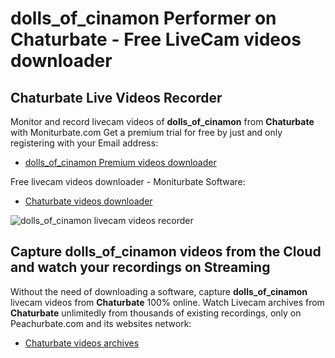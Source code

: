 # dolls_of_cinamon Performer on Chaturbate - Free LiveCam videos downloader

## Chaturbate Live Videos Recorder

Monitor and record livecam videos of **dolls_of_cinamon** from **Chaturbate** with Moniturbate.com
Get a premium trial for free by just and only registering with your Email address:
* [dolls_of_cinamon Premium videos downloader](https://moniturbate.com/request-demo-licence-key.html)

Free livecam videos downloader - Moniturbate Software:
* [Chaturbate videos downloader](https://moniturbate.com/moniturbate-download-software.html)

![dolls_of_cinamon livecam videos recorder](https://peachurnet.com/templates/moniturbate-software.png)


## Capture dolls_of_cinamon videos from the Cloud and watch your recordings on Streaming

Without the need of downloading a software, capture **dolls_of_cinamon** livecam videos from **Chaturbate** 100% online.
Watch Livecam archives from **Chaturbate** unlimitedly from thousands of existing recordings, only on Peachurbate.com and its websites network:
* [Chaturbate videos archives](https://peachurnet.com/)